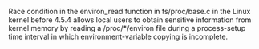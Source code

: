 Race condition in the environ_read function in fs/proc/base.c in the Linux kernel before 4.5.4 allows local users to obtain sensitive information from kernel memory by reading a /proc/*/environ file during a process-setup time interval in which environment-variable copying is incomplete.